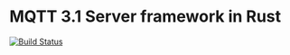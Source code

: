 # MQTT 3.1 Server framework in Rust

[![Build Status](https://travis-ci.org/actix/actix-mqtt.svg?branch=master)](https://travis-ci.org/actix/actix-mqtt)